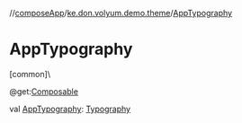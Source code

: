 //[composeApp](../../index.md)/[ke.don.volyum.demo.theme](index.md)/[AppTypography](-app-typography.md)

# AppTypography

[common]\

@get:[Composable](https://developer.android.com/reference/kotlin/androidx/compose/runtime/Composable.html)

val [AppTypography](-app-typography.md): [Typography](https://developer.android.com/reference/kotlin/androidx/compose/material3/Typography.html)